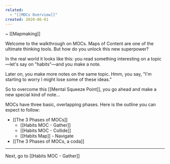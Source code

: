 ```yaml
---
related:
  - "[[MOCs Overview]]"
created: 2020-06-01
---
```

~ [[Mapmaking]] 

Welcome to the walkthrough on MOCs. Maps of Content are one of the ultimate thinking tools. But how do you unlock this new superpower?

In the real world it looks like this: you read something interesting on a topic—let's say on "habits"—and you make a note. 

Later on, you make more notes on the same topic. Hmm, you say, "I'm starting to worry I might lose some of these ideas." 

So to overcome this [[Mental Squeeze Point]], you go ahead and make a new special kind of note...

MOCs have three basic, overlapping phases. Here is the outline you can expect to follow:

- [[The 3 Phases of MOCs]]
	- [[Habits MOC - Gather]]
	- [[Habits MOC - Collide]]
	- [[Habits Map]] - Navigate
- [[The 3 Phases of MOCs, a coda]]

---

Next, go to [[Habits MOC - Gather]]


